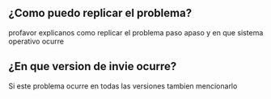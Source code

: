 ## ¿Como puedo replicar el problema?
profavor explicanos como replicar el problema paso apaso y en que sistema operativo ocurre
## ¿En que version de invie ocurre?
Si este problema ocurre en todas las versiones tambien mencionarlo
